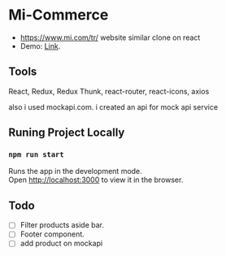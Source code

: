 # Mi-Commerce
- https://www.mi.com/tr/ website similar clone on react
- Demo: [Link](https://mi-commerce.vercel.app/).

## Tools

React,
Redux,
Redux Thunk,
react-router,
react-icons,
axios

also i used mockapi.com. i created an api for mock api service

## Runing Project Locally
### `npm run start`

Runs the app in the development mode.\
Open [http://localhost:3000](http://localhost:3000) to view it in the browser.

## Todo

- [ ] Filter products aside bar.
- [ ] Footer component.
- [ ] add product on mockapi

